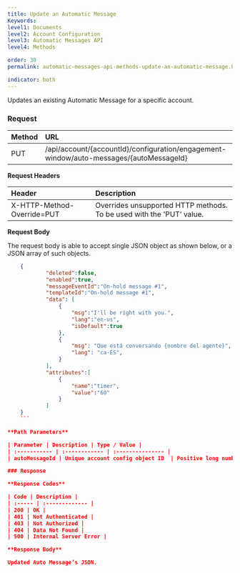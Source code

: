 ```yaml
---
title: Update an Automatic Message
Keywords:
level1: Documents
level2: Account Configuration
level3: Automatic Messages API
level4: Methods

order: 30
permalink: automatic-messages-api-methods-update-an-automatic-message.html

indicator: both
---
```


Updates an existing Automatic Message for a specific account.

### Request

| Method | URL |
| :-------- | :----- |
| PUT | /api/account/{accountId}/configuration/engagement-window/auto-messages/{autoMessageId} |

**Request Headers**

| Header | Description |
| :------- | :-------------- |
| X-HTTP-Method-Override=PUT | Overrides unsupported HTTP methods. To be used with the 'PUT’ value. |

**Request Body**

The request body is able to accept single JSON object as shown below, or a JSON array of such objects.

```json
    {
            "deleted":false,
            "enabled":true,
            "messageEventId":"On-hold message #1",
            "templateId":"On-hold message #1",
            "data": [
                {
                    "msg":"I'll be right with you.",
                    "lang":"en-us",
                    "isDefault":true
                },
                {
                    "msg": "Que está conversando {nombre del agente}",
                    "lang": "ca-ES",
                }
            ],
            "attributes":[
                {
                    "name":"timer",
                    "value":"60"
                }
            ]
    }
    ```

**Path Parameters**

| Parameter | Description | Type / Value |
| :----------- | :------------ | :--------------- |
| autoMessageId | Unique account config object ID  | Positive long number greater than zero |

### Response

**Response Codes**

| Code | Description |
| :----- | :------------- |
| 200 | OK |
| 401 | Not Authenticated |
| 403 | Not Authorized |
| 404 | Data Not Found |
| 500 | Internal Server Error |

**Response Body**

Updated Auto Message’s JSON.
